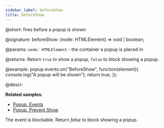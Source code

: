 ```yaml
---
sidebar_label: beforeShow
title: beforeShow
---          
```


@short: fires before a popup is shown

@signature: beforeShow: (node: HTMLElement) => void | boolean;

@params:
`node: HTMLElement` - the container a popup is placed in

@returns:
Return `true` to show a popup, `false` to block showing a popup.

@example:
popup.events.on("BeforeShow", function(element){
    console.log("A popup will be shown");
    return true;
});

@descr:

**Related samples**:
- [Popup. Events](https://snippet.dhtmlx.com/ro2lza9t)
- [Popup. Prevent Show](https://snippet.dhtmlx.com/z788l8r7)

The event is blockable. Return *false* to block showing a popup.

[comment]: # (@related: popup/event_handling.md)

[comment]: # (@relatedapi: popup/api/popup_aftershow_event.md)